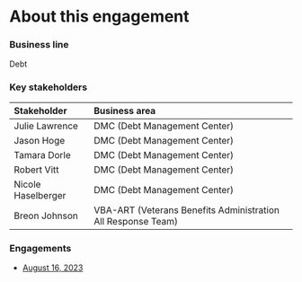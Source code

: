 # About this engagement

### Business line

Debt

### Key stakeholders

|Stakeholder|Business area|
|:--|:--|
|Julie Lawrence|DMC (Debt Management Center)|
|Jason Hoge|DMC (Debt Management Center)|
|Tamara Dorle|DMC (Debt Management Center)|
|Robert Vitt|DMC (Debt Management Center)|
|Nicole Haselberger|DMC (Debt Management Center)|
|Breon Johnson|VBA-ART (Veterans Benefits Administration All Response Team)|

### Engagements

* [August 16, 2023](https://github.com/department-of-veterans-affairs/va.gov-team/blob/master/products/ask-va/research/Business%20line%20engagement/Debt%20for%20benefit%20overpayments%20and%20copay%20bills/August%2016%2C%202023.md)
